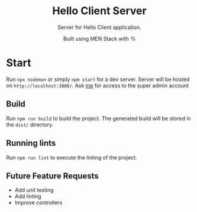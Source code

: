 <h1 align="center">Hello Client Server</h1>
<p align="center">Server for Hello Client application.</p>
<p align="center">Built using MEN Stack with 💘</p>

# Start

Run `npx nodemon` or simply `npm start` for a dev server. Server will be hosted on `http://localhost:3000/`. Ask [me](https://github.com/ultrakenchie) for access to the super admin account

## Build

Run `npm run build` to build the project. The generated build will be stored in the `dist/` directory.

## Running lints

Run `npm run lint` to execute the linting of the project.

## Future Feature Requests

-   Add unit testing
-   Add linting
-   Improve controllers
